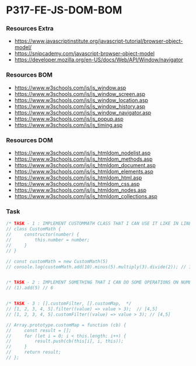 # P317-FE-JS-DOM-BOM

### Resources Extra
* https://www.javascriptinstitute.org/javascript-tutorial/browser-object-model/
* https://snipcademy.com/javascript-browser-object-model
* https://developer.mozilla.org/en-US/docs/Web/API/Window/navigator

### Resources BOM
* https://www.w3schools.com/js/js_window.asp
* https://www.w3schools.com/js/js_window_screen.asp
* https://www.w3schools.com/js/js_window_location.asp
* https://www.w3schools.com/js/js_window_history.asp
* https://www.w3schools.com/js/js_window_navigator.asp
* https://www.w3schools.com/js/js_popup.asp
* https://www.w3schools.com/js/js_timing.asp

### Resources DOM
* https://www.w3schools.com/js/js_htmldom_nodelist.asp
* https://www.w3schools.com/js/js_htmldom_methods.asp
* https://www.w3schools.com/js/js_htmldom_document.asp
* https://www.w3schools.com/js/js_htmldom_elements.asp
* https://www.w3schools.com/js/js_htmldom_html.asp
* https://www.w3schools.com/js/js_htmldom_css.asp
* https://www.w3schools.com/js/js_htmldom_nodes.asp
* https://www.w3schools.com/js/js_htmldom_collections.asp

### Task
```js
/* TASK - 1 : IMPLEMENT CUSTOMMATH CLASS THAT I CAN USE IT LIKE IN LINE 111 */
// class CustomMath {
//     constructor(number) {
//         this.number = number;
//     }
// }

// const customMath = new CustomMath(5)
// console.log(customMath.add(10).minus(5).multiply(3).divide(2)); // 15


/* TASK - 2 : IMPLEMENT SOMETHING THAT I CAN DO SOME OPERATIONS ON NUMBERS */
// (1).add(5) // 6


/* TASK - 3 : [].customFilter, [].customMap,  */
// [1, 2, 3, 4, 5].filter((value) => value > 3);  // [4,5]
// [1, 2, 3, 4, 5].customFilter((value) => value > 3); // [4,5]

// Array.prototype.customMap = function (cb) {
//     const result = [];
//     for (let i = 0; i < this.length; i++) {
//         result.push(cb(this[i], i, this));
//     }
//     return result;
// };

